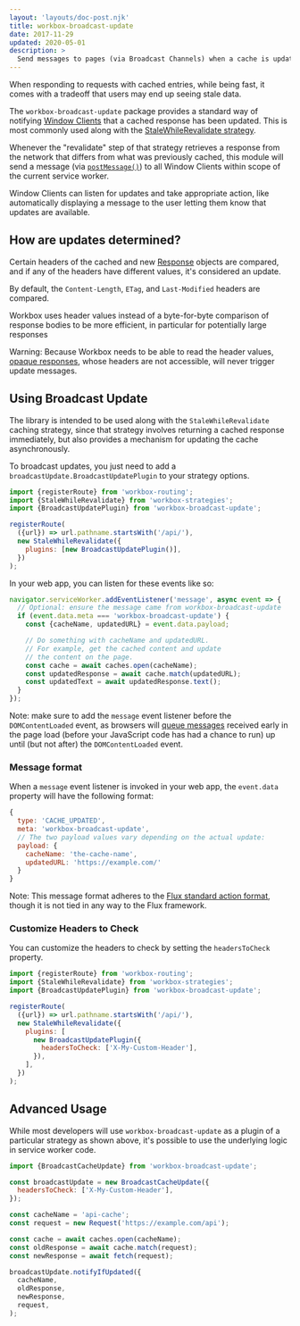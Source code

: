 ```yaml
---
layout: 'layouts/doc-post.njk'
title: workbox-broadcast-update
date: 2017-11-29
updated: 2020-05-01
description: >
  Send messages to pages (via Broadcast Channels) when a cache is updated with a new response.
---
```


When responding to requests with cached entries, while being fast, it
comes with a tradeoff that users may end up seeing stale data.

The `workbox-broadcast-update` package provides a standard way of notifying
[Window Clients](<(https://developer.mozilla.org/en-US/docs/Web/API/Clients)>)
that a cached response has been updated. This is most commonly used along with
the [StaleWhileRevalidate strategy](./workbox-strategies#stale-while-revalidate).

Whenever the "revalidate" step of that strategy retrieves a response from the
network that differs from what was previously cached, this module will send a
message (via
[`postMessage()`](https://developer.mozilla.org/en-US/docs/Web/API/Worker/postMessage))
to all Window Clients within scope of the current service worker.

Window Clients can listen for updates and take appropriate action, like
automatically displaying a message to the user letting them know that updates
are available.

## How are updates determined?

Certain headers of the cached and new
[Response](https://developer.mozilla.org/en-US/docs/Web/API/Response)
objects are compared, and if any of the headers have different values,
it's considered an update.

By default, the `Content-Length`, `ETag`, and
`Last-Modified` headers are compared.

Workbox uses header values instead of a byte-for-byte comparison of
response bodies to be more efficient, in particular for potentially
large responses

Warning: Because Workbox needs to be able to read the header values,
[opaque responses](https://stackoverflow.com/questions/39109789/what-limitations-apply-to-opaque-responses),
whose headers are not accessible, will never trigger update messages.

## Using Broadcast Update

The library is intended to be used along with the `StaleWhileRevalidate`
caching strategy, since that strategy involves returning a cached
response immediately, but also provides a mechanism for updating the
cache asynchronously.

To broadcast updates, you just need to add a `broadcastUpdate.BroadcastUpdatePlugin` to your
strategy options.

```js
import {registerRoute} from 'workbox-routing';
import {StaleWhileRevalidate} from 'workbox-strategies';
import {BroadcastUpdatePlugin} from 'workbox-broadcast-update';

registerRoute(
  ({url}) => url.pathname.startsWith('/api/'),
  new StaleWhileRevalidate({
    plugins: [new BroadcastUpdatePlugin()],
  })
);
```

In your web app, you can listen for these events like so:

```js
navigator.serviceWorker.addEventListener('message', async event => {
  // Optional: ensure the message came from workbox-broadcast-update
  if (event.data.meta === 'workbox-broadcast-update') {
    const {cacheName, updatedURL} = event.data.payload;

    // Do something with cacheName and updatedURL.
    // For example, get the cached content and update
    // the content on the page.
    const cache = await caches.open(cacheName);
    const updatedResponse = await cache.match(updatedURL);
    const updatedText = await updatedResponse.text();
  }
});
```

Note: make sure to add the `message` event listener before the
`DOMContentLoaded` event, as browsers will [queue
messages](https://developer.mozilla.org/en-US/docs/Web/API/ServiceWorkerContainer/startMessages#Explanation)
received early in the page load (before your JavaScript code has had a chance to
run) up until (but not after) the `DOMContentLoaded` event.

### Message format

When a `message` event listener is invoked in your web app, the
`event.data` property will have the following format:

```js
{
  type: 'CACHE_UPDATED',
  meta: 'workbox-broadcast-update',
  // The two payload values vary depending on the actual update:
  payload: {
    cacheName: 'the-cache-name',
    updatedURL: 'https://example.com/'
  }
}
```

Note: This message format adheres to the
[Flux standard action format](https://github.com/acdlite/flux-standard-action#introduction),
though it is not tied in any way to the Flux framework.

### Customize Headers to Check

You can customize the headers to check by setting the `headersToCheck`
property.

```js
import {registerRoute} from 'workbox-routing';
import {StaleWhileRevalidate} from 'workbox-strategies';
import {BroadcastUpdatePlugin} from 'workbox-broadcast-update';

registerRoute(
  ({url}) => url.pathname.startsWith('/api/'),
  new StaleWhileRevalidate({
    plugins: [
      new BroadcastUpdatePlugin({
        headersToCheck: ['X-My-Custom-Header'],
      }),
    ],
  })
);
```

## Advanced Usage

While most developers will use `workbox-broadcast-update` as a plugin
of a particular strategy as shown above, it's possible to use the underlying
logic in service worker code.

```js
import {BroadcastCacheUpdate} from 'workbox-broadcast-update';

const broadcastUpdate = new BroadcastCacheUpdate({
  headersToCheck: ['X-My-Custom-Header'],
});

const cacheName = 'api-cache';
const request = new Request('https://example.com/api');

const cache = await caches.open(cacheName);
const oldResponse = await cache.match(request);
const newResponse = await fetch(request);

broadcastUpdate.notifyIfUpdated({
  cacheName,
  oldResponse,
  newResponse,
  request,
);
```
